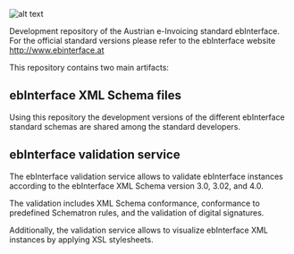 ![alt text](https://github.com/pliegl/ebinterface/blob/master/site/images/logo.jpg?raw=true "ebInterface e-Invoice standard")


Development repository of the Austrian e-Invoicing standard ebInterface. For the official standard versions please refer to the ebInterface website http://www.ebinterface.at


This repository contains two main artifacts:

ebInterface XML Schema files
----------------------------

Using this repository the development versions of the different ebInterface standard schemas are shared among the standard developers.


ebInterface validation service
------------------------------

The ebInterface validation service allows to validate ebInterface instances according to the ebInterface XML Schema version 3.0, 3.02, and 4.0.

The validation includes XML Schema conformance, conformance to predefined Schematron rules, and the validation of digital signatures.

Additionally, the validation service allows to visualize ebInterface XML instances by applying XSL stylesheets.
 


